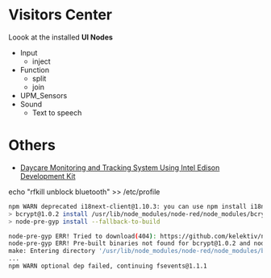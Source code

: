 # Visitors Center

Loook at the installed __UI Nodes__

- Input
  - inject
- Function
  - split
  - join
- UPM_Sensors
- Sound
  - Text to speech

# Others

- [Daycare Monitoring and Tracking System Using Intel Edison Development Kit](http://www.instructables.com/id/Daycare-Monitoring-and-Tracking-System-Using-Intel/?ALLSTEPS)

echo "rfkill unblock bluetooth" >> /etc/profile


```sh
npm WARN deprecated i18next-client@1.10.3: you can use npm install i18next from version 2.0.0
> bcrypt@1.0.2 install /usr/lib/node_modules/node-red/node_modules/bcrypt
> node-pre-gyp install --fallback-to-build

node-pre-gyp ERR! Tried to download(404): https://github.com/kelektiv/node.bcrypt.js/releases/download/v1.0.2/bcrypt_lib-v1.0.2-node-v46-lin 
node-pre-gyp ERR! Pre-built binaries not found for bcrypt@1.0.2 and node@4.4.3 (node-v46 ABI) (falling back to source compile with node-gyp) 
make: Entering directory '/usr/lib/node_modules/node-red/node_modules/bcrypt/build'
...
npm WARN optional dep failed, continuing fsevents@1.1.1
```